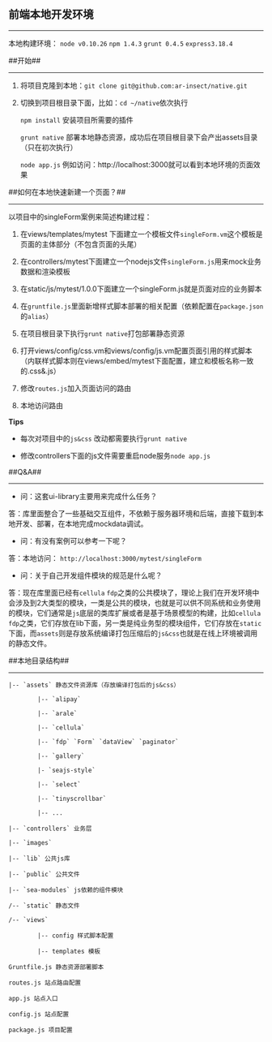 ## 前端本地开发环境 ##

---

本地构建环境： `node v0.10.26` `npm 1.4.3` `grunt 0.4.5` `express3.18.4`

##开始##

----

1. 将项目克隆到本地：`git clone git@github.com:ar-insect/native.git`

2. 切换到项目根目录下面，比如：`cd ~/native`依次执行

    `npm install` 安装项目所需要的插件

    `grunt native` 部署本地静态资源，成功后在项目根目录下会产出assets目录（只在初次执行）

    `node app.js` 例如访问：http://localhost:3000就可以看到本地环境的页面效果

##如何在本地快速新建一个页面？##

----

以项目中的singleForm案例来简述构建过程：

1. 在views/templates/mytest 下面建立一个模板文件`singleForm.vm`这个模板是页面的主体部分（不包含页面的头尾）

2. 在controllers/mytest下面建立一个nodejs文件`singleForm.js`用来mock业务数据和渲染模板

3. 在static/js/mytest/1.0.0下面建立一个singleForm.js就是页面对应的业务脚本

4. 在`gruntfile.js`里面新增样式脚本部署的相关配置（依赖配置在`package.json`的`alias`）

5. 在项目根目录下执行`grunt native`打包部署静态资源

6. 打开views/config/css.vm和views/config/js.vm配置页面引用的样式脚本（内联样式脚本则在views/embed/mytest下面配置，建立和模板名称一致的.css&.js）

7. 修改`routes.js`加入页面访问的路由

8. 本地访问路由

**Tips**

- 每次对项目中的`js&css` 改动都需要执行`grunt native`

- 修改controllers下面的js文件需要重启node服务`node app.js`

##Q&A##

----

- 问：这套ui-library主要用来完成什么任务？

答：库里面整合了一些基础交互组件，不依赖于服务器环境和后端，直接下载到本地开发、部署，在本地完成mockdata调试。

- 问：有没有案例可以参考一下呢？

答：本地访问： `http://localhost:3000/mytest/singleForm`

- 问：关于自己开发组件模块的规范是什么呢？

答：现在库里面已经有`cellula` `fdp`之类的公共模块了，理论上我们在开发环境中会涉及到2大类型的模块，一类是公共的模块，也就是可以供不同系统和业务使用的模块，它们通常是`js`底层的类库扩展或者是基于场景模型的构建，比如`cellula` `fdp`之类，它们存放在lib下面，另一类是纯业务型的模块组件，它们存放在`static`下面，而`assets`则是存放系统编译打包压缩后的`js&css`也就是在线上环境被调用的静态文件。

##本地目录结构##

----

	|-- `assets` 静态文件资源库（存放编译打包后的js&css）
	
			|-- `alipay`
			
			|-- `arale`
			
			|-- `cellula`
			
			|-- `fdp` `Form` `dataView` `paginator`
			
			|-- `gallery`
			
			|- `seajs-style`
			
			|-- `select`
			
			|-- `tinyscrollbar`
			
			|-- ...
			
	|-- `controllers` 业务层
	
	|-- `images` 
	
	|-- `lib` 公共js库

    |-- `public` 公共文件

	|-- `sea-modules` js依赖的组件模块

	/-- `static` 静态文件
	
	/-- `views`
			
			|-- config 样式脚本配置
			
			|-- templates 模板
	
	Gruntfile.js 静态资源部署脚本

	routes.js 站点路由配置

	app.js 站点入口

	config.js 站点配置

	package.js 项目配置
	

